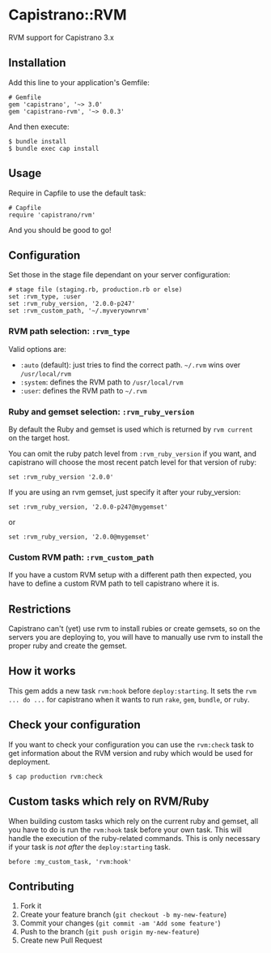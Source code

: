 # Capistrano::RVM

RVM support for Capistrano 3.x

## Installation

Add this line to your application's Gemfile:

    # Gemfile
    gem 'capistrano', '~> 3.0'
    gem 'capistrano-rvm', '~> 0.0.3'

And then execute:

    $ bundle install
    $ bundle exec cap install

## Usage

Require in Capfile to use the default task:

    # Capfile
    require 'capistrano/rvm'

And you should be good to go!

## Configuration

Set those in the stage file dependant on your server configuration:

    # stage file (staging.rb, production.rb or else)
    set :rvm_type, :user
    set :rvm_ruby_version, '2.0.0-p247'
    set :rvm_custom_path, '~/.myveryownrvm'

### RVM path selection: `:rvm_type`

Valid options are:
  * `:auto` (default): just tries to find the correct path.
                       `~/.rvm` wins over `/usr/local/rvm`
  * `:system`: defines the RVM path to `/usr/local/rvm`
  * `:user`: defines the RVM path to `~/.rvm`

### Ruby and gemset selection: `:rvm_ruby_version`

By default the Ruby and gemset is used which is returned by `rvm current` on
the target host.

You can omit the ruby patch level from `:rvm_ruby_version` if you want, and
capistrano will choose the most recent patch level for that version of ruby:

    set :rvm_ruby_version '2.0.0'

If you are using an rvm gemset, just specify it after your ruby_version:

    set :rvm_ruby_version, '2.0.0-p247@mygemset'

or

    set :rvm_ruby_version, '2.0.0@mygemset'


### Custom RVM path: `:rvm_custom_path`

If you have a custom RVM setup with a different path then expected, you have
to define a custom RVM path to tell capistrano where it is.


## Restrictions

Capistrano can't (yet) use rvm to install rubies or create gemsets, so on the
servers you are deploying to, you will have to manually use rvm to install the
proper ruby and create the gemset.


## How it works

This gem adds a new task `rvm:hook` before `deploy:starting`.
It sets the `rvm ... do ...` for capistrano when it wants to run
`rake`, `gem`, `bundle`, or `ruby`.


## Check your configuration

If you want to check your configuration you can use the `rvm:check` task to
get information about the RVM version and ruby which would be used for
deployment.

    $ cap production rvm:check


## Custom tasks which rely on RVM/Ruby

When building custom tasks which rely on the current ruby and gemset, all you
have to do is run the `rvm:hook` task before your own task. This will handle
the execution of the ruby-related commands.
This is only necessary if your task is *not* *after* the `deploy:starting` task.

    before :my_custom_task, 'rvm:hook'

## Contributing

1. Fork it
2. Create your feature branch (`git checkout -b my-new-feature`)
3. Commit your changes (`git commit -am 'Add some feature'`)
4. Push to the branch (`git push origin my-new-feature`)
5. Create new Pull Request
